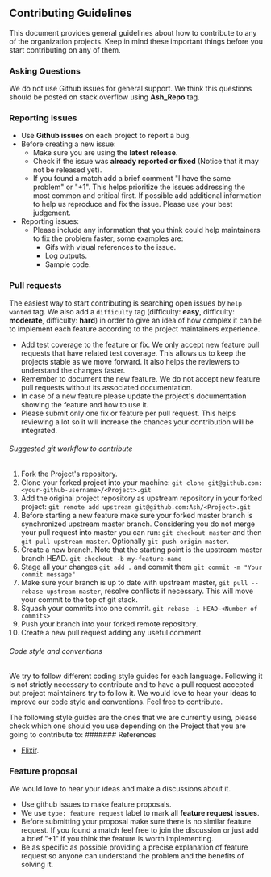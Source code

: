 Contributing Guidelines
--------------------------------------------------

This document provides general guidelines about how to contribute to any of the organization projects. Keep in mind these important things before you start contributing on any of them.

### Asking Questions

We do not use Github issues for general support. We think this questions should be posted on stack overflow using **Ash_Repo** tag.

### Reporting issues

* Use **Github issues** on each project to report a bug.
* Before creating a new issue:
  * Make sure you are using the **latest release**.
  * Check if the issue was **already reported or fixed** (Notice that it may not be released yet).
  * If you found a match add a brief comment "I have the same problem" or "+1". This helps prioritize the issues addressing the most common and critical first. If possible add additional information to help us reproduce and fix the issue. Please use your best judgement.
* Reporting issues:
  * Please include any information that you think could help maintainers to fix the problem faster, some examples are:
    * Gifs with visual references to the issue.
    * Log outputs.
    * Sample code.

### Pull requests
The easiest way to start contributing is searching open issues by `help wanted` tag. We also add a `difficulty` tag (difficulty: **easy**, difficulty: **moderate**, difficulty: **hard**) in order to give an idea of how complex it can be to implement each feature according to the project maintainers experience.

* Add test coverage to the feature or fix. We only accept new feature pull requests that have related test coverage. This allows us to keep the projects stable as we move forward. It also helps the reviewers to understand the changes faster.
* Remember to document the new feature. We do not accept new feature pull requests without its associated documentation.
* In case of a new feature please update the project's documentation showing the feature and how to use it.
* Please submit only one fix or feature per pull request. This helps reviewing a lot so it will increase the chances your contribution will be integrated.


###### Suggested git workflow to contribute

1. Fork the Project's repository.
2. Clone your forked project into your machine: `git clone git@github.com:<your-github-username>/<Project>.git`
3. Add the original project repository as upstream repository in your forked project: `git remote add upstream git@github.com:Ash/<Project>.git`
4. Before starting a new feature make sure your forked master branch is synchronized upstream master branch. Considering you do not merge your pull request into master you can run: `git checkout master` and then `git pull upstream master`. Optionally `git push origin master`.
5. Create a new branch. Note that the starting point is the upstream master branch HEAD. `git checkout -b my-feature-name`
6. Stage all your changes `git add .` and commit them `git commit -m "Your commit message"`
7. Make sure your branch is up to date with upstream master, `git pull --rebase upstream master`, resolve conflicts if necessary. This will move your commit to the top of git stack.
8. Squash your commits into one commit. `git rebase -i HEAD~<Number of commits>`
9. Push your branch into your forked remote repository.
10. Create a new pull request adding any useful comment.


###### Code style and conventions

We try to follow different coding style guides for each language. Following it is not strictly necessary to contribute and to have a pull request accepted but project maintainers try to follow it. We would love to hear your ideas to improve our code style and conventions. Feel free to contribute.

The following style guides are the ones that we are currently using, please check which one should you use depending on the Project that you are going to contribute to:
####### References
* [Elixir](https://github.com/rrrene/elixir-style-guide).


### Feature proposal

We would love to hear your ideas and make a discussions about it.

* Use github issues to make feature proposals.
* We use `type: feature request` label to mark all **feature request issues**.
* Before submitting your proposal make sure there is no similar feature request. If you found a match feel free to join the discussion or just add a brief "+1" if you think the feature is worth implementing.
* Be as specific as possible providing a precise explanation of feature request so anyone can understand the problem and the benefits of solving it.
